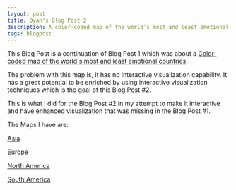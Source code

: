 ```yaml
---
layout: post
title: Dyan's Blog Post 2
description: A color-coded map of the world’s most and least emotional countries - Revisited 
tags: blogpost
---
```


This Blog Post is a continuation of Blog Post 1 which was about a [Color-coded map of the world's most and least emotional countries](http://www.washingtonpost.com/blogs/worldviews/wp/2012/11/28/a-color-coded-map-of-the-worlds-most-and-least-emotional-countries/).

The problem with this map is, it has no interactive visualization capability. It has a great potential to be enriched by using interactive visualization techniques which is the goal of this Blog Post #2. 


This is what I did for the Blog Post #2 in my attempt to make it interactive and have enhanced visualization that was missing in the Blog Post #1.

The Maps I have are:

[Asia](https://github.com/ganepola/edav/blob/gh-pages/assets/dyan_assets/Asia+35-11+180+73.jpg)

[Europe](https://github.com/ganepola/edav/blob/gh-pages/assets/dyan_assets/Europe-27.16+37.5+46+78.5.jpg)

[North America](https://github.com/ganepola/edav/blob/gh-pages/assets/dyan_assets/NorthAmerica-179.5+10.7-49.9+87.9.jpg)

[South America](https://github.com/ganepola/edav/blob/gh-pages/assets/dyan_assets/southamerica-87.3-54.5-31.55+14.jpg)